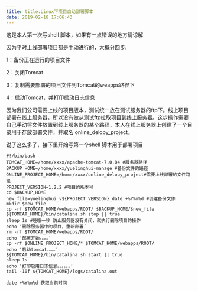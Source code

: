 ```yaml
---
title: title:Linux下项目自动部署脚本
date: 2019-02-18 17:06:43
---
```

这是本人第一次写shell 脚本，如果有一点错误的地方请谅解

因为平时上线部署项目都是手动进行的，大概分四步:

1：备份正在运行的项目文件

2：关闭Tomcat

3：复制需要部署的项目文件到Tomcat的weapps路径下

4：启动Tomcat，并打印启动日志信息

因为我们公司需要上线的项目版本，测试统一放在测试服务器的ftp下。线上项目部署在线上服务器，所以没有做从测试ftp拉取项目到线上服务器。这步操作需要自己手动将文件放置到线上服务器的某个路径，本人在线上服务器上创建了一个目录用于存放部署文件，并取名 online_delopy_project。

说了这么多了，接下里开始写第一个shell 脚本用于部署项目


    #!/bin/bash
    TOMCAT_HOME=/home/xxxx/apache-tomcat-7.0.84 #服务器路径
    BACKUP_HOME=/home/xxxx/yuelinghui-manage #备份文件的路径
    ONLINE_PROJECT_HOME=/home/xxxx/online_delopy_project#需要上线部署的文件路径
    PROJECT_VERSION=1.2.2 #项目的版本号
    cd $BACKUP_HOME
    new_file=yuelinghui_v${PROJECT_VERSION}_date +%Y%m%d #创建备份文件
    mkdir $new_file
    cp -rf $TOMCAT_HOME/webapps/ROOT/ $BACKUP_HOME/$new_file
    ${TOMCAT_HOME}/bin/catalina.sh stop || true
    sleep 1s #睡眠一秒 防止服务器没有关闭，就执行删除项目的操作
    echo ‘删除服务器中的项目，重新部署’
    rm -rf $TOMCAT_HOME/webapps/ROOT/
    echo ‘部署开始。。。。’
    cp -rf $ONLINE_PROJECT_HOME/* $TOMCAT_HOME/webapps/ROOT/
    echo ‘启动tomcat。。。。’
    ${TOMCAT_HOME}/bin/catalina.sh start || true
    sleep 1s
    echo ‘打印启用日志信息。。。。。。’
    tail -10f ${TOMCAT_HOME}/logs/catalina.out
    
    date +%Y%m%d 获取当前时间
